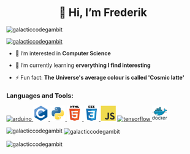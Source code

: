 <h1 align="center">👋 Hi, I’m Frederik </h1>

<p align="left"> <img src="https://komarev.com/ghpvc/?username=galacticcodegambit&label=Profile%20views&color=0e75b6&style=flat" alt="galacticcodegambit" /> </p>

<p align="left"> <a href="https://github.com/ryo-ma/github-profile-trophy"><img src="https://github-profile-trophy.vercel.app/?username=galacticcodegambit" alt="galacticcodegambit" /></a> </p>


- 👀 I’m interested in **Computer Science** 

- 🌱 I’m currently learning **erverything I find interesting** 

- ⚡ Fun fact: **The Universe's average colour is called 'Cosmic latte'**

<h3 align="left">Languages and Tools:</h3>
<p align="left"> <a href="https://www.arduino.cc/" target="_blank" rel="noreferrer"> <img src="https://cdn.worldvectorlogo.com/logos/arduino-1.svg" alt="arduino" width="40" height="40"/> </a> 
  <a href="https://www.cprogramming.com/" target="_blank" rel="noreferrer"> <img src="https://raw.githubusercontent.com/devicons/devicon/master/icons/c/c-original.svg" alt="c" width="40" height="40"/> </a>
  <a href="https://www.python.org" target="_blank" rel="noreferrer"> <img src="https://raw.githubusercontent.com/devicons/devicon/master/icons/python/python-original.svg" alt="python" width="40" height="40"/> </a> 
  <a href="https://www.w3.org/html/" target="_blank" rel="noreferrer"> <img src="https://raw.githubusercontent.com/devicons/devicon/master/icons/html5/html5-original-wordmark.svg" alt="html5" width="40" height="40"/> </a> 
  <a href="https://www.w3schools.com/css/" target="_blank" rel="noreferrer"> <img src="https://raw.githubusercontent.com/devicons/devicon/master/icons/css3/css3-original-wordmark.svg" alt="css3" width="40" height="40"/> </a> 
  <a href="https://developer.mozilla.org/en-US/docs/Web/JavaScript" target="_blank" rel="noreferrer"> <img src="https://raw.githubusercontent.com/devicons/devicon/master/icons/javascript/javascript-original.svg" alt="javascript" width="40" height="40"/></a>
  <a href="https://www.tensorflow.org" target="_blank" rel="noreferrer"> <img src="https://www.vectorlogo.zone/logos/tensorflow/tensorflow-icon.svg" alt="tensorflow" width="40" height="40"/> </a>
  <a href="https://www.docker.com/" target="_blank" rel="noreferrer"> <img src="https://raw.githubusercontent.com/devicons/devicon/master/icons/docker/docker-original-wordmark.svg" alt="docker" width="40" height="40"/> </a> </p>

<p><img align="left" src="https://github-readme-stats.vercel.app/api/top-langs?username=galacticcodegambit&show_icons=true&locale=en&layout=compact" alt="galacticcodegambit" /></p>

<p>&nbsp;<img align="center" src="https://github-readme-stats.vercel.app/api?username=galacticcodegambit&show_icons=true&locale=en" alt="galacticcodegambit" /></p>

<p><img align="center" src="https://github-readme-streak-stats.herokuapp.com/?user=galacticcodegambit&" alt="galacticcodegambit" /></p>

<!---![nice](https://github.com/GalacticCodeGambit/GalacticCodeGambit/assets/150372421/a9171fdf-aca7-4dfc-825c-024afadc460c)
<p align="center"><img src="https://github.com/GalacticCodeGambit/GalacticCodeGambit/assets/150372421/a9171fdf-aca7-4dfc-825c-024afadc460c" align="center"/></p>
> Defenders of the digital Realm
- 💞️ I’m looking to collaborate on ...
- 📫 How to reach me ...
--->

